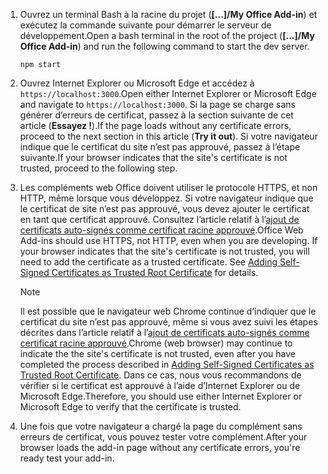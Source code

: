 1. <span data-ttu-id="8831b-101">Ouvrez un terminal Bash à la racine du projet (**[...]/My Office Add-in**) et exécutez la commande suivante pour démarrer le serveur de développement.</span><span class="sxs-lookup"><span data-stu-id="8831b-101">Open a bash terminal in the root of the project (**[...]/My Office Add-in**) and run the following command to start the dev server.</span></span>

    ```command&nbsp;line
    npm start
    ```

2. <span data-ttu-id="8831b-102">Ouvrez Internet Explorer ou Microsoft Edge et accédez à `https://localhost:3000`.</span><span class="sxs-lookup"><span data-stu-id="8831b-102">Open either Internet Explorer or Microsoft Edge and navigate to `https://localhost:3000`.</span></span> <span data-ttu-id="8831b-103">Si la page se charge sans générer d’erreurs de certificat, passez à la section suivante de cet article (**Essayez !**).</span><span class="sxs-lookup"><span data-stu-id="8831b-103">If the page loads without any certificate errors, proceed to the next section in this article (**Try it out**).</span></span> <span data-ttu-id="8831b-104">Si votre navigateur indique que le certificat du site n’est pas approuvé, passez à l’étape suivante.</span><span class="sxs-lookup"><span data-stu-id="8831b-104">If your browser indicates that the site's certificate is not trusted, proceed to the following step.</span></span>

3. <span data-ttu-id="8831b-p102">Les compléments web Office doivent utiliser le protocole HTTPS, et non HTTP, même lorsque vous développez. Si votre navigateur indique que le certificat de site n’est pas approuvé, vous devez ajouter le certificat en tant que certificat approuvé. Consultez l’article relatif à l’[ajout de certificats auto-signés comme certificat racine approuvé](https://github.com/OfficeDev/generator-office/blob/master/src/docs/ssl.md).</span><span class="sxs-lookup"><span data-stu-id="8831b-p102">Office Web Add-ins should use HTTPS, not HTTP, even when you are developing. If your browser indicates that the site's certificate is not trusted, you will need to add the certificate as a trusted certificate. See [Adding Self-Signed Certificates as Trusted Root Certificate](https://github.com/OfficeDev/generator-office/blob/master/src/docs/ssl.md) for details.</span></span>

    > [!NOTE]
    > <span data-ttu-id="8831b-108">Il est possible que le navigateur web Chrome continue d’indiquer que le certificat du site n’est pas approuvé, même si vous avez suivi les étapes décrites dans l’article relatif à l’[ajout de certificats auto-signés comme certificat racine approuvé](https://github.com/OfficeDev/generator-office/blob/master/src/docs/ssl.md).</span><span class="sxs-lookup"><span data-stu-id="8831b-108">Chrome (web browser) may continue to indicate the the site's certificate is not trusted, even after you have completed the process described in [Adding Self-Signed Certificates as Trusted Root Certificate](https://github.com/OfficeDev/generator-office/blob/master/src/docs/ssl.md).</span></span> <span data-ttu-id="8831b-109">Dans ce cas, nous vous recommandons de vérifier si le certificat est approuvé à l’aide d’Internet Explorer ou de Microsoft Edge.</span><span class="sxs-lookup"><span data-stu-id="8831b-109">Therefore, you should use either Internet Explorer or Microsoft Edge to verify that the certificate is trusted.</span></span> 

4. <span data-ttu-id="8831b-110">Une fois que votre navigateur a chargé la page du complément sans erreurs de certificat, vous pouvez tester votre complément.</span><span class="sxs-lookup"><span data-stu-id="8831b-110">After your browser loads the add-in page without any certificate errors, you're ready test your add-in.</span></span>
